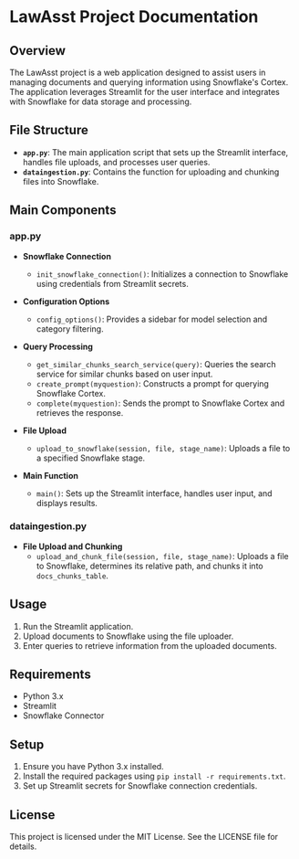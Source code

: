 # LawAsst Project Documentation

## Overview
The LawAsst project is a web application designed to assist users in managing documents and querying information using Snowflake's Cortex. The application leverages Streamlit for the user interface and integrates with Snowflake for data storage and processing.

## File Structure
- **`app.py`**: The main application script that sets up the Streamlit interface, handles file uploads, and processes user queries.
- **`dataingestion.py`**: Contains the function for uploading and chunking files into Snowflake.

## Main Components

### app.py
- **Snowflake Connection**
  - `init_snowflake_connection()`: Initializes a connection to Snowflake using credentials from Streamlit secrets.

- **Configuration Options**
  - `config_options()`: Provides a sidebar for model selection and category filtering.

- **Query Processing**
  - `get_similar_chunks_search_service(query)`: Queries the search service for similar chunks based on user input.
  - `create_prompt(myquestion)`: Constructs a prompt for querying Snowflake Cortex.
  - `complete(myquestion)`: Sends the prompt to Snowflake Cortex and retrieves the response.

- **File Upload**
  - `upload_to_snowflake(session, file, stage_name)`: Uploads a file to a specified Snowflake stage.

- **Main Function**
  - `main()`: Sets up the Streamlit interface, handles user input, and displays results.

### dataingestion.py
- **File Upload and Chunking**
  - `upload_and_chunk_file(session, file, stage_name)`: Uploads a file to Snowflake, determines its relative path, and chunks it into `docs_chunks_table`.

## Usage
1. Run the Streamlit application.
2. Upload documents to Snowflake using the file uploader.
3. Enter queries to retrieve information from the uploaded documents.

## Requirements
- Python 3.x
- Streamlit
- Snowflake Connector

## Setup
1. Ensure you have Python 3.x installed.
2. Install the required packages using `pip install -r requirements.txt`.
3. Set up Streamlit secrets for Snowflake connection credentials.

## License
This project is licensed under the MIT License. See the LICENSE file for details.
